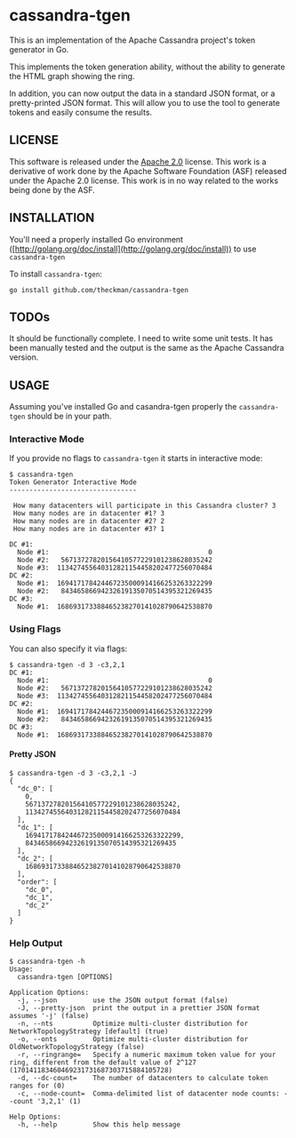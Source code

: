 cassandra-tgen
==============
This is an implementation of the Apache Cassandra project's token generator in Go.

This implements the token generation ability, without the ability to generate the HTML graph showing the ring.

In addition, you can now output the data in a standard JSON format, or a pretty-printed JSON format. This will allow
you to use the tool to generate tokens and easily consume the results.

LICENSE
-------
This software is released under the [Apache 2.0](https://tldrlegal.com/license/apache-license-2.0-(apache-2.0)) license.
This work is a derivative of work done by the Apache Software Foundation (ASF) released under the Apache 2.0 license.
This work is in no way related to the works being done by the ASF.

INSTALLATION
------------
You'll need a properly installed Go environment ([http://golang.org/doc/install](http://golang.org/doc/install)) to use
`cassandra-tgen`

To install `cassandra-tgen`:

```
go install github.com/theckman/cassandra-tgen
```

TODOs
-----
It should be functionally complete. I need to write some unit tests. It has been manually tested and the output is the
same as the Apache Cassandra version.

USAGE
-----
Assuming you've installed Go and casandra-tgen properly the `cassandra-tgen` should be in your path.

### Interactive Mode
If you provide no flags to `cassandra-tgen` it starts in interactive mode:

```
$ cassandra-tgen
Token Generator Interactive Mode
--------------------------------

 How many datacenters will participate in this Cassandra cluster? 3
 How many nodes are in datacenter #1? 3
 How many nodes are in datacenter #2? 2
 How many nodes are in datacenter #3? 1

DC #1:
  Node #1:                                        0
  Node #2:   56713727820156410577229101238628035242
  Node #3:  113427455640312821154458202477256070484
DC #2:
  Node #1:  169417178424467235000914166253263322299
  Node #2:   84346586694232619135070514395321269435
DC #3:
  Node #1:  168693173388465238270141028790642538870
```

### Using Flags
You can also specify it via flags:

```
$ cassandra-tgen -d 3 -c3,2,1
DC #1:
  Node #1:                                        0
  Node #2:   56713727820156410577229101238628035242
  Node #3:  113427455640312821154458202477256070484
DC #2:
  Node #1:  169417178424467235000914166253263322299
  Node #2:   84346586694232619135070514395321269435
DC #3:
  Node #1:  168693173388465238270141028790642538870
```

#### Pretty JSON
```
$ cassandra-tgen -d 3 -c3,2,1 -J
{
  "dc_0": [
    0,
    56713727820156410577229101238628035242,
    113427455640312821154458202477256070484
  ],
  "dc_1": [
    169417178424467235000914166253263322299,
    84346586694232619135070514395321269435
  ],
  "dc_2": [
    168693173388465238270141028790642538870
  ],
  "order": [
    "dc_0",
    "dc_1",
    "dc_2"
  ]
}
```

### Help Output
```
$ cassandra-tgen -h
Usage:
  cassandra-tgen [OPTIONS]

Application Options:
  -j, --json         use the JSON output format (false)
  -J, --pretty-json  print the output in a prettier JSON format assumes '-j' (false)
  -n, --nts          Optimize multi-cluster distribution for NetworkTopologyStrategy [default] (true)
  -o, --onts         Optimize multi-cluster distribution for OldNetworkTopologyStrategy (false)
  -r, --ringrange=   Specify a numeric maximum token value for your ring, different from the default value of 2^127 (170141183460469231731687303715884105728)
  -d, --dc-count=    The number of datacenters to calculate token ranges for (0)
  -c, --node-count=  Comma-delimited list of datacenter node counts: --count '3,2,1' (1)

Help Options:
  -h, --help         Show this help message
```